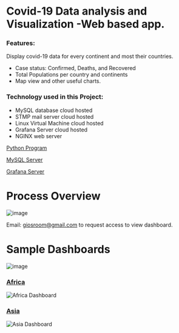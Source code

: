 # Covid-19 Data analysis and Visualization -Web based app.
### Features: 
Display covid-19 data for every continent and most their countries. 
* Case status: Confirmed, Deaths, and Recovered
* Total Populations per country and continents
* Map view and other useful charts.

### Technology used in this Project:
* MySQL database cloud hosted
* STMP mail server cloud hosted
* Linux Virtual Machine cloud hosted
* Grafana Server cloud hosted
* NGINX web server

[Python Program](https://github.com/Moodkiller20/Covid-Case-Tracker./wiki/Python-Program)

[MySQL Server](https://github.com/Moodkiller20/Covid-Case-Tracker./wiki/MySQL-Server)

[Grafana Server](https://github.com/Moodkiller20/Covid-Case-Tracker./wiki/Grafana-Server)

# Process Overview
![image](https://github.com/Moodkiller20/Covid-19-Data-visualization-and-Analysis/blob/main/Dashboard%20screenshots/Blank%20diagram%20(1).png)

Email: giosroom@gmail.com to request access to view dashboard. 

# Sample Dashboards
![image](https://user-images.githubusercontent.com/61130107/180271668-bcd2d2fa-460c-4ddf-84df-1510b32a09ef.png)


### [Africa](https://snapshots.raintank.io/dashboard/snapshot/OWVvPMQMCkvlxg5m2hCEfYuU2yDI7T5x)
![Africa Dashboard](https://user-images.githubusercontent.com/61130107/178886166-98306692-1e75-4da5-9659-67d153e206d9.png)

### [Asia](https://snapshots.raintank.io/dashboard/snapshot/M4eOVXn3tIPkbaM0a9drQFGWfcmZ7Xo9)
![Asia Dashboard](https://user-images.githubusercontent.com/61130107/178886569-4cf42a74-c78e-4ced-b407-e9b67360f38b.png)




